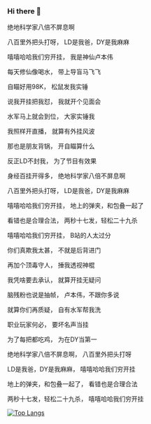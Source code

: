 ### Hi there 👋

绝地科学家八倍不屏息啊

八百里外把头打呀， LD是我爸，DY是我麻麻

嘻嘻哈哈我们穷开挂， 我是神仙卢本伟

每天修仙像喝水， 带上导盲马飞飞

自瞄好用98K， 松鼠发我实锤

说我开挂把我怼， 我就开个见面会

水军马上就会到位， 大家实锤我

我照样开直播， 就算有外挂风波

那也是朋友背锅， 开自瞄算什么

反正LD不封我， 为了节目有效果

身经百挂开得多， 绝地科学家八倍不屏息啊

八百里外把头打呀， LD是我爸，DY是我麻麻

嘻嘻哈哈我们穷开挂， 地上的弹夹，和包叠一起了

看错也是合理合法， 两秒十七发，轻松二十九杀

嘻嘻哈哈我们穷开挂， B站的人太过分

你们真欺我太甚， 不就是后背进门

再加个顶毒守人， 捶我透视神棍

我凭啥要去承认， 就算开挂无疑问

脑残粉也说是抽帧， 卢本伟，不跟你多说

就算你们再质疑， 自有水军帮我洗

职业玩家何必， 要坏名声当挂

为了每把都吃鸡， 为在DY当第一

绝地科学家八倍不屏息啊， 八百里外把头打呀

LD是我爸，DY是我麻麻， 嘻嘻哈哈我们穷开挂

地上的弹夹，和包叠一起了， 看错也是合理合法

两秒十七发，轻松二十九杀， 嘻嘻哈哈我们穷开挂

[![Top Langs](https://github-readme-stats.vercel.app/api/top-langs/?username=kingfiox&hide=Jupyter+Notebook,Typst)](https://github.com/anuraghazra/github-readme-stats)
